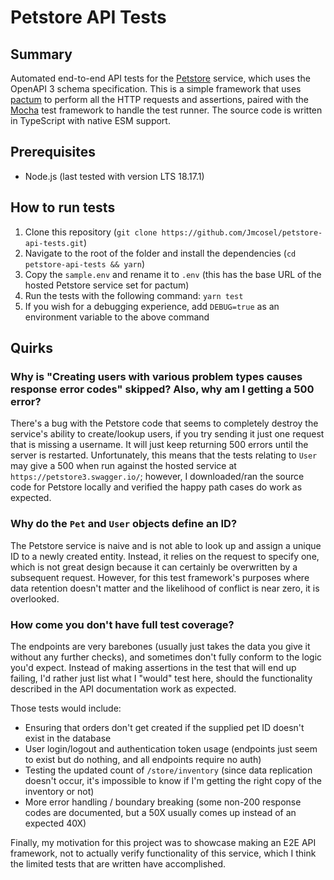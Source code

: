 # Petstore API Tests

## Summary

Automated end-to-end API tests for the [Petstore](https://petstore3.swagger.io/) service, which uses the OpenAPI 3 schema specification. This is a simple framework that uses [pactum](https://pactumjs.github.io/) to perform all the HTTP requests and assertions, paired with the [Mocha](https://mochajs.org) test framework to handle the test runner. The source code is written in TypeScript with native ESM support.

## Prerequisites

- Node.js (last tested with version LTS 18.17.1)

## How to run tests

1. Clone this repository (`git clone https://github.com/Jmcosel/petstore-api-tests.git`)
2. Navigate to the root of the folder and install the dependencies (`cd petstore-api-tests && yarn`)
3. Copy the `sample.env` and rename it to `.env` (this has the base URL of the hosted Petstore service set for pactum)
4. Run the tests with the following command: `yarn test`
5. If you wish for a debugging experience, add `DEBUG=true` as an environment variable to the above command

## Quirks

### Why is "Creating users with various problem types causes response error codes" skipped? Also, why am I getting a 500 error?

There's a bug with the Petstore code that seems to completely destroy the service's ability to create/lookup users, if you try sending it just one request that is missing a username. It will just keep returning 500 errors until the server is restarted. Unfortunately, this means that the tests relating to `User` may give a 500 when run against the hosted service at `https://petstore3.swagger.io/`; however, I downloaded/ran the source code for Petstore locally and verified the happy path cases do work as expected.

### Why do the `Pet` and `User` objects define an ID?

The Petstore service is naive and is not able to look up and assign a unique ID to a newly created entity. Instead, it relies on the request to specify one, which is not great design because it can certainly be overwritten by a subsequent request. However, for this test framework's purposes where data retention doesn't matter and the likelihood of conflict is near zero, it is overlooked.

### How come you don't have full test coverage?

The endpoints are very barebones (usually just takes the data you give it without any further checks), and sometimes don't fully conform to the logic you'd expect. Instead of making assertions in the test that will end up failing, I'd rather just list what I "would" test here, should the functionality described in the API documentation work as expected.

Those tests would include:

- Ensuring that orders don't get created if the supplied pet ID doesn't exist in the database
- User login/logout and authentication token usage (endpoints just seem to exist but do nothing, and all endpoints require no auth)
- Testing the updated count of `/store/inventory` (since data replication doesn't occur, it's impossible to know if I'm getting the right copy of the inventory or not)
- More error handling / boundary breaking (some non-200 response codes are documented, but a 50X usually comes up instead of an expected 40X)

Finally, my motivation for this project was to showcase making an E2E API framework, not to actually verify functionality of this service, which I think the limited tests that are written have accomplished.
